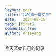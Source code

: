 ```yaml
---
layout: post
title: "我的第一篇文章"
date:   2024-09-15
tags: [first]
comments: true
author: erseyang
---
```


今天开始自己的记录